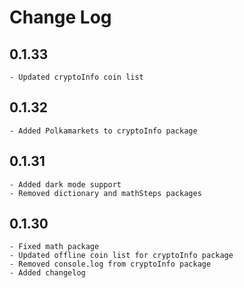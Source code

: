 # Change Log
## 0.1.33
    - Updated cryptoInfo coin list

## 0.1.32
    - Added Polkamarkets to cryptoInfo package
    
## 0.1.31
    - Added dark mode support
    - Removed dictionary and mathSteps packages

## 0.1.30
    - Fixed math package
    - Updated offline coin list for cryptoInfo package
    - Removed console.log from cryptoInfo package
    - Added changelog
